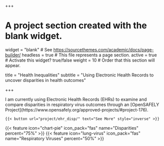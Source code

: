 +++
# A project section created with the blank widget.
widget = "blank"  # See https://sourcethemes.com/academic/docs/page-builder/
headless = true  # This file represents a page section.
active = true # Activate this widget? true/false
weight = 10  # Order that this section will appear.

title = "Health Inequalities"
subtitle = "Using Electronic Health Records to uncover disparities in health outcomes"

+++

<div class="row">
  <div class="col-md-6">
    I am currently using Electronic Health Records (EHRs) to examine and compare disparities in respiratory virus outcomes through an [OpenSAFELY Project](https://www.opensafely.org/approved-projects/#project-176).

    {{< button url="project/ehr_disp/" text="See More" style="inverse" >}}
  </div>
  <div class="col-md-6">
    {{< feature icon="chart-pie" icon_pack="fas" name="Disparities" percent="75%" >}}
    {{< feature icon="lung-virus" icon_pack="fas" name="Respiratory Viruses" percent="50%" >}}
  </div>
</div>